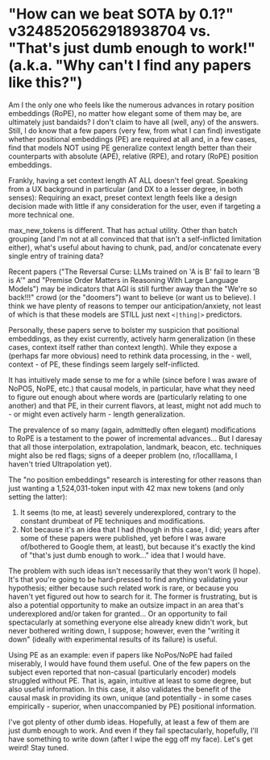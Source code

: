 # "How can we beat SOTA by 0.1?" v3248520562918938704 vs. "That's just dumb enough to work!" (a.k.a. "Why can't I find any papers like this?")

Am I the only one who feels like the numerous advances in rotary position embeddings (RoPE), no matter how elegant some of them may be, are ultimately just bandaids? I don't claim to have all (well, any) of the answers. Still, I do know that a few papers (very few, from what I can find) investigate whether positional embeddings (PE) are required at all and, in a few cases, find that models NOT using PE generalize context length better than their counterparts with absolute (APE), relative (RPE), and rotary (RoPE) position embeddings.

Frankly, having a set context length AT ALL doesn't feel great. Speaking from a UX background in particular (and DX to a lesser degree, in both senses): Requiring an exact, preset context length feels like a design decision made with little if any consideration for the user, even if targeting a more technical one. 

max_new_tokens is different. That has actual utility. Other than batch grouping (and I'm not at all convinced that that isn't a self-inflicted limitation either), what's useful about having to chunk, pad, and/or concatenate every single entry of training data?

Recent papers ("The Reversal Curse: LLMs trained on 'A is B' fail to learn 'B is A'" and "Premise Order Matters in Reasoning With Large Language Models") may be indicators that AGI is still further away than the "We're so back!!!" crowd (or the "doomers") want to believe (or want us to believe). I think we have plenty of reasons to temper our anticipation/anxiety, not least of which is that these models are STILL just next `<|thing|>` predictors.

Personally, these papers serve to bolster my suspicion that positional embeddings, as they exist currently, actively harm generalization (in these cases, context itself rather than context length). While they expose a (perhaps far more obvious) need to rethink data processing, in the - well, context - of PE, these findings seem largely self-inflicted.

It has intuitively made sense to me for a while (since before I was aware of NoPOS, NoPE, etc.) that causal models, in particular, have what they need to figure out enough about where words are (particularly relating to one another) and that PE, in their current flavors, at least, might not add much to - or might even actively harm - length generalization. 

The prevalence of so many (again, admittedly often elegant) modifications to RoPE is a testament to the power of incremental advances... But I daresay that all those interpolation, extrapolation, landmark, beacon, etc. techniques might also be red flags; signs of a deeper problem (no, r/localllama, I haven't tried Ultrapolation yet).

The "no position embeddings" research is interesting for other reasons than just wanting a 1,524,031-token input with 42 max new tokens (and only setting the latter):
1. It seems (to me, at least) severely underexplored, contrary to the constant drumbeat of PE techniques and modifications. 
2. Not because it's an idea that I had (though in this case, I did; years after some of these papers were published, yet before I was aware of/bothered to Google them, at least), but because it's exactly the kind of "that's just dumb enough to work..." idea that I would have.

The problem with such ideas isn't necessarily that they won't work (I hope). It's that you're going to be hard-pressed to find anything validating your hypothesis; either because such related work is rare, or because you haven't yet figured out how to search for it. The former is frustrating, but is also a potential opportunity to make an outsize impact in an area that's underexplored and/or taken for granted... Or an opportunity to fail spectacularly at something everyone else already knew didn't work, but never bothered writing down, I suppose; however, even the "writing it down" (ideally with experimental results of its failure) is useful.

Using PE as an example: even if papers like NoPos/NoPE had failed miserably, I would have found them useful. One of the few papers on the subject even reported that non-casual (particularly encoder) models struggled without PE. That is, again, intuitive at least to some degree, but also useful information. In this case, it also validates the benefit of the causal mask in providing its own, unique (and potentially - in some cases empirically - superior, when unaccompanied by PE) positional information.

I've got plenty of other dumb ideas. Hopefully, at least a few of them are just dumb enough to work. And even if they fail spectacularly, hopefully, I'll have something to write down (after I wipe the egg off my face). Let's get weird! Stay tuned.
